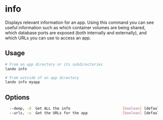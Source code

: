 info
====

Displays relevant information for an app. Using this command you can see useful information such as which container volumes are being shared, which database ports are exposed (both internally and externally), and which URLs you can use to access an app.

Usage
-----

```bash
# From an app directory or its subdirectories
lando info

# From outside of an app directory
lando info myapp
```

Options
-------

```bash
  --deep, -d  Get ALL the info                        [boolean] [default: false]
  --urls, -u  Get the URLs for the app                [boolean] [default: false]
```
